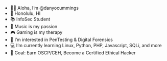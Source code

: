- 🤙🏾 Aloha, I’m @danyocummings
- 📍 Honolulu, HI
- 📚 InfoSec Student
- 🎵 Music is my passion
- 🎮 Gaming is my therapy
- 👀 I’m interested in PenTesting & Digital Forensics
- 💻 I’m currently learning Linux, Python, PHP, Javascript, SQLi, and more
- 🎯 Goal: Earn OSCP/CEH, Become a Certified Ethical Hacker


<!---
danyocummings/danyocummings is a ✨ special ✨ repository because its `README.md` (this file) appears on your GitHub profile.
You can click the Preview link to take a look at your changes.
--->

